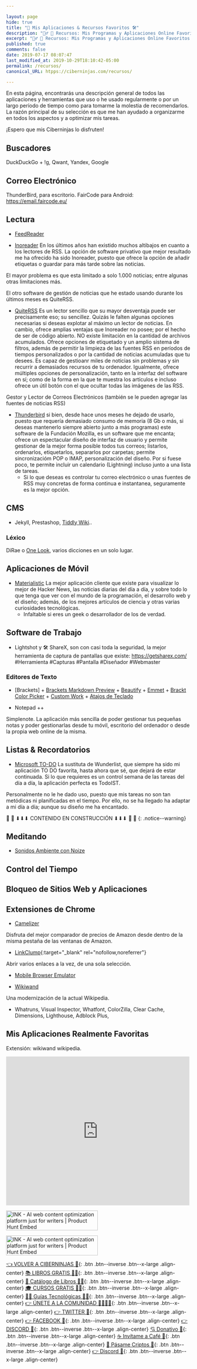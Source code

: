 ```yaml
---

layout: page
hide: true
title: "🌟 Mis Aplicaciones & Recursos Favoritos 🛠"
description: "👷‍♂️ 🔨 Recursos: Mis Programas y Aplicaciones Online Favoritos ⭐ La caja de mis herramientas preferidas para el desarrollo web y trabajo personal de todo Internet."
excerpt: "👷‍♂️ 🔨 Recursos: Mis Programas y Aplicaciones Online Favoritos ⭐ La caja de mis herramientas preferidas para el desarrollo web y trabajo personal de todo Internet."
published: true
comments: false
date: 2019-07-17 08:07:47
last_modified_at: 2019-10-29T18:10:42-05:00
permalink: /recursos/
canonical_URL: htpps://ciberninjas.com/recursos/

---
```


<!-- AGREGAR CAPTURAS DE PANTALLA A LOS DIFERENTES SOFTWARE -->
En esta página, encontrarás una descripción general de todos las aplicaciones y herramientas que uso o he usado regularmente o por un largo período de tiempo como para tomarme la molestia de recomendarlos. La razón principal de su selección es que me han ayudado a organizarme en todos los aspectos y a optimizar mis tareas.
<!-- los mejroes recopilatorios del mundo: https://www.prototypr.io/ >>> Revisar su Blog , https://devawesome.lusaxweb.net/, -->
¡Espero que mis Ciberninjas lo disfruten!

## Buscadores

DuckDuckGo + !g, Qwant, Yandex, Google

## Correo Electrónico

ThunderBird, para escritorio. FairCode para Android: https://email.faircode.eu/

## Lectura

* [FeedReader](http://www.feedreader.com/)

* [Inoreader](https://www.inoreader.com "Mejor Aplicación Lectora de Fuentes de RSS")
  En los últimos años han existido muchos altibajos en cuanto a los lectores de RSS. La opción de software privativo que mejor resultado me ha ofrecido ha sido Inoreader, puesto que ofrece la opción de añadir etiquetas o guardar para más tarde sobre las noticias.
    
El mayor problema es que esta limitado a solo 1.000 noticias; entre algunas otras limitaciones más.

El otro software de gestión de noticias que he estado usando durante los últimos meses es QuiteRSS.

* [QuiteRSS](https://quiterss.org/) Es un lector sencillo que su mayor desventaja puede ser precisamente eso; su sencillez. Quizás le falten algunas opciones necesarias si deseas explotar al máximo un lector de noticias. En cambio, ofrece amplias ventajas que Inoreader no posee; por el hecho de ser de código abierto. NO existe limitación en la cantidad de archivos acumulados. Ofrece opciones de etiquetado y un amplio sistema de filtros, además de permitir la limpieza de las fuentes RSS en períodos de tiempos personalizados o por la cantidad de noticias acumuladas que tu desees. Es capaz de gestioanr miles de noticias sin problemas y sin recurrir a demasiados recursos de tu ordenador. Igualmente, ofrece múltiples opciones de personalización, tanto en la interfaz del software en sí; como de la forma en la que te muestra los artículos e incluso ofrece un útil botón con el que ocultar todas las imágenes de las RSS.

Gestor y Lector de Correos Electrónicos (también se le pueden agregar las fuentes de noticias RSS)
* [Thunderbird](https://support.mozilla.org/en-US/kb/how-subscribe-news-feeds-and-blogs) si bien, desde hace unos meses he dejado de usarlo, puesto que requería demasiado consumo de memoria (8 Gb o más, si deseas mantenerlo siempre abierto junto a más programas) este software de la Fundación Mozilla, es un software que me encanta; ofrece un espectacular diseño de interfaz de usuario y permite gestionar de la mejor forma posible todos tus correos; listarlos, ordenarlos, etiquetarlos, separarlos por carpetas; permite sincronizacióm POP o IMAP, personalización del diseño. Por si fuese poco, te permite incluir un calendario (Lightning) incluso junto a una lista de tareas.
    - Si lo que deseas es controlar tu correo electrónico o unas fuentes de RSS muy concretas de forma continua e instantanea, seguramente es la mejor opción.

## CMS

* Jekyll, Prestashop, [Tiddly Wiki](https://tiddlywiki.com/)..

### Léxico

DiRae o [One Look](https://www.onelook.com/index.php), varios dicciones en un solo lugar.

## Aplicaciones de Móvil

* [Materialistic](https://play.google.com/store/apps/details?id=io.github.hidroh.materialistic&hl=en)
    La mejor aplicación cliente que existe para visualizar lo mejor de Hacker News, las noticias diarias del día a día, y sobre todo lo que tenga que ver con el mundo de la programación, el desarrollo web y el diseño; además, de los mejores artículos de ciencia y otras varias curiosidades tecnológicas.
    - Infaltable si eres un geek o desarrollador de los de verdad.

## Software de Trabajo

* Lightshot y 🛠 ShareX, son con casi toda la seguridad, la mejor herramienta de captura de pantallas que existe: https://getsharex.com/ #Herramienta #Capturas #Pantalla #Diseñador #Webmaster

### Editores de Texto

* [Brackets] + [Brackets Markdown Preview](https://bitbucket.org/begue/brackets-markdown-preview/src/master) + [Beautify](https://github.com/brackets-beautify/brackets-beautify#brackets-beautify) + [Emmet](https://emmet.io) + [Brackt Color Picker](https://github.com/mikailcolak/brackets-color-picker) + [Custom Work](https://github.com/alessandrio/custom-work-for-brackets) + [Atajos de Teclado](https://lisacatalano.github.io/brackets_course/pc.html)

* Notepad ++

Simplenote. La aplicación más sencilla de poder gestionar tus pequeñas notas y poder gestionarlas desde tu móvil, escritorio del ordenador o desde la propia web online de la misma.

## Listas & Recordatorios

* [Microsoft TO-DO]() La sustituta de Wunderlist, que siempre ha sido mi aplicación TO DO favorita, hasta ahora que sé, que dejará de estar continuada. Si lo que requieres es un control semana de las tareas del día a día, la aplicación perfecta es TodoIST. 

Personalmente no le he dado uso, puesto que mis tareas no son tan metódicas ni planificadas en el tiempo. Por ello, no se ha llegado ha adaptar a mi día a día; aunque su diseño me ha encantado. 

🚨 🚧 ⬇⬇⬇ CONTENIDO EN CONSTRUCCIÓN ⬇⬇⬇ 🚧 🚨
{: .notice--warning}

## Meditando

* [Sonidos Ambiente con Noize](https://noize.ml/)

## Control del Tiempo

## Bloqueo de Sitios Web y Aplicaciones

## Extensiones de Chrome

* [Camelizer](https://chrome.google.com/webstore/detail/the-camelizer/ghnomdcacenbmilgjigehppbamfndblo)

Disfruta del mejor comparador de precios de Amazon desde dentro de la misma pestaña de las ventanas de Amazon.

* [LinkClump](https://chrome.google.com/webstore/detail/linkclump/lfpjkncokllnfokkgpkobnkbkmelfefj){:target="_blank" rel="nofollow,noreferrer"}

Abrir varios enlaces a la vez, de una sola selección.

* [Mobile Browser Emulator](http://tools.diorama.ch/mbe_en.html)
<!-- Como anotar absolutamente todo: https://beepb00p.xyz/annotating.html -->

* [Wikiwand](https://chrome.google.com/webstore/detail/wikiwand-wikipedia-modern/emffkefkbkpkgpdeeooapgaicgmcbolj?hl=es)

Una modernización de la actual Wikipedia.

* Whatruns, Visual Inspector, Whatfont, ColorZilla, Clear Cache, Dimensions, Lighthouse, Adblock Plus, 

## Mis Aplicaciones Realmente Favoritas

Extensión: wikiwand wikipedia.

<iframe style="border: none;" src="https://cards.producthunt.com/cards/posts/169533?v=1" width="500" height="405" frameborder="0" scrolling="no" allowfullscreen></iframe>

<a href="https://www.producthunt.com/posts/ink-1c962f43-e6e2-4291-942f-6090712bf2b6?utm_source=badge-top-post-badge&utm_medium=badge&utm_souce=badge-ink-1c962f43-e6e2-4291-942f-6090712bf2b6" target="_blank"><img src="https://api.producthunt.com/widgets/embed-image/v1/top-post-badge.svg?post_id=169533&theme=light&period=daily" alt="INK - AI web content optimization platform just for writers | Product Hunt Embed" style="width: 250px; height: 54px;" width="250px" height="54px" /></a>

<a href="https://www.producthunt.com/posts/ink-1c962f43-e6e2-4291-942f-6090712bf2b6?utm_source=badge-top-post-badge&utm_medium=badge&utm_souce=badge-ink-1c962f43-e6e2-4291-942f-6090712bf2b6" target="_blank"><img src="https://api.producthunt.com/widgets/embed-image/v1/top-post-badge.svg?post_id=169533&theme=light&period=weekly" alt="INK - AI web content optimization platform just for writers | Product Hunt Embed" style="width: 250px; height: 54px;" width="250px" height="54px" /></a>

[👈 VOLVER A CIBERNINJAS 🏡](/){: .btn .btn--inverse .btn--x-large .align-center}
[📚 LIBROS GRATIS 🕵️‍♂️](/biblioteca-de-programacion-y-tecnologia/#page-title){: .btn .btn--inverse .btn--x-large .align-center}
[🛒 Catálogo de Libros 👨‍💻](/libros/#page-title){: .btn .btn--inverse .btn--x-large .align-center}
[🎓 CURSOS GRATIS 👨‍🏫](/cursos-tecnologia/#page-title){: .btn .btn--inverse .btn--x-large .align-center}
[👨‍💻 Guías Tecnológicas 👩‍💻](/guias/#page-title){: .btn .btn--inverse .btn--x-large .align-center}
[👉 ÚNETE A LA COMUNIDAD 👨‍👨‍👦‍👦](https://kutt.it/comunidad){: .btn .btn--inverse .btn--x-large .align-center}
[👉 TWITTER 🐤](https://kutt.it/ciberninjast){: .btn .btn--inverse .btn--x-large .align-center}
[👉 FACEBOOK 📘](https://kutt.it/cibercursos){: .btn .btn--inverse .btn--x-large .align-center}
[👉 DISCORD 💭](https://kutt.it/ciberninjas_discord){: .btn .btn--inverse .btn--x-large .align-center}
[💘 Donativo 🥰](https://kutt.it/donativo){: .btn .btn--inverse .btn--x-large .align-center}
[☕ Invítame a Café 👏](https://kutt.it/Cafe){: .btn .btn--inverse .btn--x-large .align-center}
[🎁 Pásame Criptos 🤘](https://kutt.it/ciberninjas_discord){: .btn .btn--inverse .btn--x-large .align-center}
[👉 Discord 💭](https://kutt.it/ciberninjas_discord){: .btn .btn--inverse .btn--x-large .align-center}